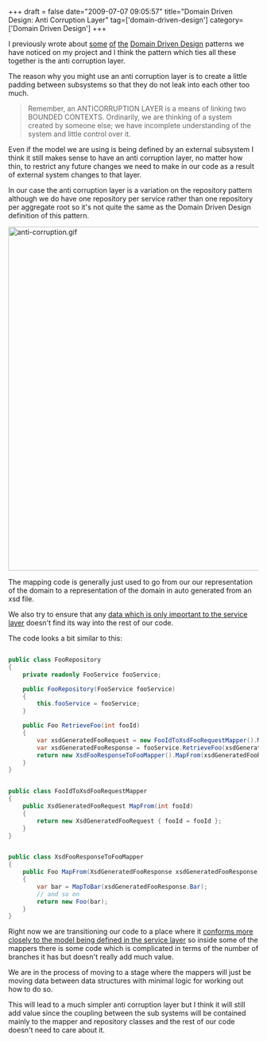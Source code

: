 +++
draft = false
date="2009-07-07 09:05:57"
title="Domain Driven Design: Anti Corruption Layer"
tag=['domain-driven-design']
category=['Domain Driven Design']
+++

I previously wrote about <a href="http://www.markhneedham.com/blog/2009/03/30/ddd-recognising-relationships-between-bounded-contexts/">some</a> <a href="http://www.markhneedham.com/blog/2009/07/04/domain-driven-design-conformist/">of</a> <a href="http://www.markhneedham.com/blog/2009/03/10/ddd-repository-not-only-for-databases/">the</a> <a href="http://domaindrivendesign.org">Domain Driven Design</a> patterns we have noticed on my project and I think the pattern which ties all these together is the anti corruption layer.

The reason why you might use an anti corruption layer is to create a little padding between subsystems so that they do not leak into each other too much.

<blockquote>
Remember, an ANTICORRUPTION LAYER is a means of linking two BOUNDED CONTEXTS. Ordinarily, we are thinking of a system created by someone else; we have incomplete understanding of the system and little control over it. 
</blockquote>

Even if the model we are using is being defined by an external subsystem I think it still makes sense to have an anti corruption layer, no matter how thin, to restrict any future changes we need to make in our code as a result of external system changes to that layer.

In our case the anti corruption layer is a variation on the repository pattern although we do have one repository per service rather than one repository per aggregate root so it's not quite the same as the Domain Driven Design definition of this pattern.

<img src="{{<siteurl>}}/uploads/2009/07/anti-corruption.gif" alt="anti-corruption.gif" border="0" width="537" height="691" />

The mapping code is generally just used to go from our our representation of the domain to a representation of the domain in auto generated from an xsd file.

We also try to ensure that any <a href="http://www.markhneedham.com/blog/2009/03/25/coding-isolate-the-data-not-just-the-endpoint/">data which is only important to the service layer</a> doesn't find its way into the rest of our code.

The code looks a bit similar to this:


~~~csharp

public class FooRepository 
{
	private readonly FooService fooService;

	public FooRepository(FooService fooService)
	{
		this.fooService = fooService;
	}

	public Foo RetrieveFoo(int fooId)
	{
		var xsdGeneratedFooRequest = new FooIdToXsdFooRequestMapper().MapFrom(fooId);
		var xsdGeneratedFooResponse = fooService.RetrieveFoo(xsdGeneratedFooRequest); 
		return new XsdFooResponseToFooMapper().MapFrom(xsdGeneratedFooResponse);
	}
}
~~~


~~~csharp

public class FooIdToXsdFooRequestMapper 
{
	public XsdGeneratedFooRequest MapFrom(int fooId)
	{
		return new XsdGeneratedFooRequest { fooId = fooId };
	}
}
~~~


~~~csharp

public class XsdFooResponseToFooMapper 
{
	public Foo MapFrom(XsdGeneratedFooResponse xsdGeneratedFooResponse)
	{
		var bar = MapToBar(xsdGeneratedFooResponse.Bar);
		// and so on
		return new Foo(bar);
	}
}
~~~

Right now we are transitioning our code to a place where it <a href="http://www.markhneedham.com/blog/2009/07/04/domain-driven-design-conformist/">conforms more closely to the model being defined in the service layer</a> so inside some of the mappers there is some code which is complicated in terms of the number of branches it has but doesn't really add much value.

We are in the process of moving to a stage where the mappers will just be moving data between data structures with minimal logic for working out how to do so.

This will lead to a much simpler anti corruption layer but I think it will still add value since the coupling between the sub systems will be contained mainly to the mapper and repository classes and the rest of our code doesn't need to care about it.
